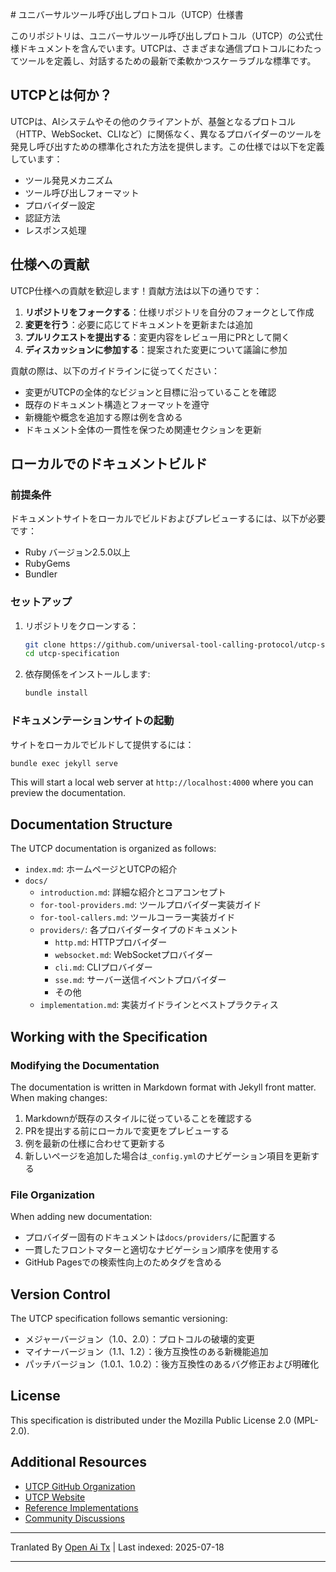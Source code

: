 <translate-content># ユニバーサルツール呼び出しプロトコル（UTCP）仕様書

このリポジトリは、ユニバーサルツール呼び出しプロトコル（UTCP）の公式仕様ドキュメントを含んでいます。UTCPは、さまざまな通信プロトコルにわたってツールを定義し、対話するための最新で柔軟かつスケーラブルな標準です。

## UTCPとは何か？

UTCPは、AIシステムやその他のクライアントが、基盤となるプロトコル（HTTP、WebSocket、CLIなど）に関係なく、異なるプロバイダーのツールを発見し呼び出すための標準化された方法を提供します。この仕様では以下を定義しています：

- ツール発見メカニズム
- ツール呼び出しフォーマット
- プロバイダー設定
- 認証方法
- レスポンス処理

## 仕様への貢献

UTCP仕様への貢献を歓迎します！貢献方法は以下の通りです：

1. **リポジトリをフォークする**：仕様リポジトリを自分のフォークとして作成
2. **変更を行う**：必要に応じてドキュメントを更新または追加
3. **プルリクエストを提出する**：変更内容をレビュー用にPRとして開く
4. **ディスカッションに参加する**：提案された変更について議論に参加

貢献の際は、以下のガイドラインに従ってください：

- 変更がUTCPの全体的なビジョンと目標に沿っていることを確認
- 既存のドキュメント構造とフォーマットを遵守
- 新機能や概念を追加する際は例を含める
- ドキュメント全体の一貫性を保つため関連セクションを更新

## ローカルでのドキュメントビルド

### 前提条件

ドキュメントサイトをローカルでビルドおよびプレビューするには、以下が必要です：

- Ruby バージョン2.5.0以上
- RubyGems
- Bundler

### セットアップ

1. リポジトリをクローンする：</translate-content>
   ```bash
   git clone https://github.com/universal-tool-calling-protocol/utcp-specification.git
   cd utcp-specification
   ```
2. 依存関係をインストールします:

   ```bash
   bundle install
   ```
### ドキュメンテーションサイトの起動

サイトをローカルでビルドして提供するには：


```bash
bundle exec jekyll serve
```
This will start a local web server at `http://localhost:4000` where you can preview the documentation.

## Documentation Structure

The UTCP documentation is organized as follows:

- `index.md`: ホームページとUTCPの紹介
- `docs/`
  - `introduction.md`: 詳細な紹介とコアコンセプト
  - `for-tool-providers.md`: ツールプロバイダー実装ガイド
  - `for-tool-callers.md`: ツールコーラー実装ガイド
  - `providers/`: 各プロバイダータイプのドキュメント
    - `http.md`: HTTPプロバイダー
    - `websocket.md`: WebSocketプロバイダー
    - `cli.md`: CLIプロバイダー
    - `sse.md`: サーバー送信イベントプロバイダー
    - その他
  - `implementation.md`: 実装ガイドラインとベストプラクティス

## Working with the Specification

### Modifying the Documentation

The documentation is written in Markdown format with Jekyll front matter. When making changes:

1. Markdownが既存のスタイルに従っていることを確認する
2. PRを提出する前にローカルで変更をプレビューする
3. 例を最新の仕様に合わせて更新する
4. 新しいページを追加した場合は`_config.yml`のナビゲーション項目を更新する

### File Organization

When adding new documentation:

- プロバイダー固有のドキュメントは`docs/providers/`に配置する
- 一貫したフロントマターと適切なナビゲーション順序を使用する
- GitHub Pagesでの検索性向上のためタグを含める

## Version Control

The UTCP specification follows semantic versioning:

- メジャーバージョン（1.0、2.0）：プロトコルの破壊的変更
- マイナーバージョン（1.1、1.2）：後方互換性のある新機能追加
- パッチバージョン（1.0.1、1.0.2）：後方互換性のあるバグ修正および明確化

## License

This specification is distributed under the Mozilla Public License 2.0 (MPL-2.0).

## Additional Resources

- [UTCP GitHub Organization](https://github.com/universal-tool-calling-protocol)
- [UTCP Website](https://utcp.io)
- [Reference Implementations](https://github.com/universal-tool-calling-protocol/python-utcp)
- [Community Discussions](https://github.com/universal-tool-calling-protocol/utcp-specification/discussions)



---

Tranlated By [Open Ai Tx](https://github.com/OpenAiTx/OpenAiTx) | Last indexed: 2025-07-18

---